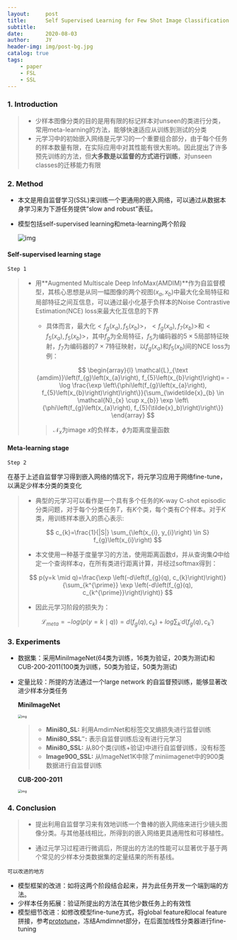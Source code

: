 ```yaml
---
layout:     post
title:      Self Supervised Learning for Few Shot Image Classification
subtitle:   
date:       2020-08-03
author:     JY
header-img: img/post-bg.jpg
catalog: true
tags:
    - paper
    - FSL
    - SSL
---
```




### 1. Introduction

> - 少样本图像分类的目的是用有限的标记样本对unseen的类进行分类，常用meta-learning的方法，能够快速适应从训练到测试的分类
> - 元学习中的初始嵌入网络是元学习的一个重要组合部分，由于每个任务的样本数量有限，在实际应用中对其性能有很大影响。因此提出了许多预先训练的方法，但**大多数是以监督的方式进行训练**，对unseen classes的迁移能力有限

### 2. Method

- 本文是用自监督学习(SSL)来训练一个更通用的嵌入网络，可以通过从数据本身学习来为下游任务提供“slow and robust”表征。

- 模型包括self-supervised learning和meta-learning两个阶段

  ![img](https://github.com/ZJU-CVs/zju-cvs.github.io/raw/master/img/2020-07-07-fsl/33.png)



#### Self-supervised learning stage

`Step 1`

> - 用**Augmented Multiscale Deep InfoMax(AMDIM)**作为自监督模型，其核心思想是从同一幅图像的两个视图$(x_a,x_b)$中最大化全局特征和局部特征之间互信息，可以通过最小化基于负样本的Noise Contrastive Estimation(NCE) loss来最大化互信息的下界
>
>   - 具体而言，最大化$<f_g(x_a),f_5(x_b)>$，$<f_g(x_a),f_7(x_b)>$和$<f_5(x_a),f_5(x_b)>$，其中$f_g$为全局特征，$f_5$为编码器的$5\times 5$局部特征映射，$f_7$为编码器的$7\times 7$特征映射，以$f_g(x_a)$和$f_5(x_b)$间的NCE loss为例：
>   
>   $$
>   \begin{array}{l}
>   \mathcal{L}_{\text {amdim}}\left(f_{g}\left(x_{a}\right), f_{5}\left(x_{b}\right)\right)= -\log \frac{\exp \left\{\phi\left(f_{g}\left(x_{a}\right), f_{5}\left(x_{b}\right)\right)\right\}}{\sum_{\widetilde{x}_{b} \in \mathcal{N}_{x} \cup x_{b}} \exp \left\{\phi\left(f_{g}\left(x_{a}\right), f_{5}(\tilde{x}_b)\right)\right\}}
>   \end{array}
> $$
>   
>   
>   
>   > $\mathcal{N}_x$为image $x$的负样本，$\phi$为距离度量函数



#### Meta-learning stage

`Step 2`

在基于上述自监督学习得到嵌入网络的情况下，将元学习应用于网络fine-tune，以满足少样本分类的类变化       

> - 典型的元学习可以看作是一个具有多个任务的K-way C-shot episodic 分类问题，对于每个分类任务$T$，有$K$个类，每个类有$C$个样本。对于$K$类，用训练样本嵌入的质心表示:
>
> $$
> c_{k}=\frac{1}{|S|} \sum_{\left(x_{i}, y_{i}\right) \in S} f_{g}\left(x_{i}\right)
> $$
>
> 
>
> - 本文使用一种基于度量学习的方法，使用距离函数d，并从查询集$Q$中给定一个查询样本$q$，在所有类进行距离计算，并经过softmax得到：
>
> $$
> p(y=k \mid q)=\frac{\exp \left(-d\left(f_{g}(q), c_{k}\right)\right)}{\sum_{k^{\prime}} \exp \left(-d\left(f_{g}(q), c_{k^{\prime}}\right)\right)}
> $$
>
> 
>
> - 因此元学习阶段的损失为：
>
> $$
> \mathcal{L}_{meta} = -log(p(y=k \mid q))=d(f_g(q),c_k)+log \sum_{k^{\prime}} d(f_g(q),c_k')
> $$

### 3. Experiments

- 数据集：采用MiniImageNet(64类为训练，16类为验证，20类为测试)和CUB-200-2011(100类为训练，50类为验证，50类为测试)

- 定量比较：所提的方法通过一个large network 的自监督预训练，能够显著改进少样本分类任务

  **MiniImageNet**

  <img src="https://github.com/ZJU-CVs/zju-cvs.github.io/raw/master/img/2020-07-07-fsl/34.png" alt="img" style="zoom:50%;" />

  > - **Mini80_SL:** 利用AmdimNet和标签交叉熵损失进行监督训练
  > - **Mini80_SSL$^-$:** 表示自监督训练后没有进行元学习
  > - **Mini80_SSL:** 从80个类(训练+验证)中进行自监督训练，没有标签
  > - **Image900_SSL:** 从ImageNet1K中除了miniimagenet中的900类数据进行自监督训练

  

  **CUB-200-2011**

  <img src="https://github.com/ZJU-CVs/zju-cvs.github.io/raw/master/img/2020-07-07-fsl/35.png" alt="img" style="zoom:50%;" />

  

### 4. Conclusion

> - 提出利用自监督学习来有效地训练一个鲁棒的嵌入网络来进行少镜头图像分类。与其他基线相比，所得到的嵌入网络更具通用性和可移植性。
>
>   
>
> - 通过元学习过程进行微调后，所提出的方法的性能可以显著优于基于两个常见的少样本分类数据集的定量结果的所有基线。



`可以改进的地方`

- 模型框架的改进：如将这两个阶段结合起来，并为此任务开发一个端到端的方法。
- 少样本任务拓展：验证所提出的方法在其他少数任务上的有效性
- 模型细节改进：如修改模型fine-tune方式，将global feature和local feature 拼接，参考[prototune]([https://zju-cvs.github.io/2020/08/04/Self-Supervised-Prototypical-Transfer-Learning-for-Few-Shot-Classi%EF%AC%81cation/](https://zju-cvs.github.io/2020/08/04/Self-Supervised-Prototypical-Transfer-Learning-for-Few-Shot-Classiﬁcation/))，冻结Amdimnet部分，在后面加线性分类器进行fine-tuning